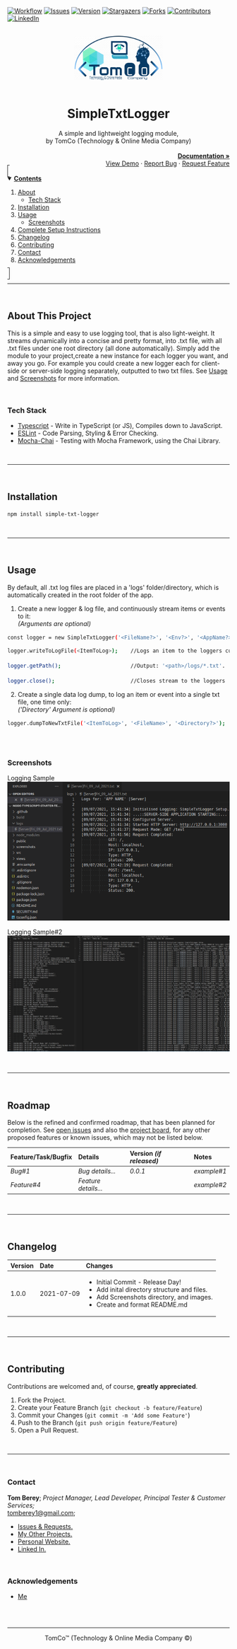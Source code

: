 <!--
*** Using markdown "reference style" links for readability.
*** Reference links are enclosed in brackets [ ] instead of parentheses ( ).
*** See the bottom of this document for the declaration of the reference variables.
*** https://www.markdownguide.org/basic-syntax/#reference-style-links
-->

<!-- PROJECT SHIELDS/BADGES -->
[![Workflow][workflow-shield]][workflow-url]
[![Issues][issues-shield]][issues-url]
[![Version][version-shield]][version-url]
[![Stargazers][stars-shield]][stars-url]
[![Forks][forks-shield]][forks-url]
[![Contributors][contributors-shield]][contributors-url]
[![LinkedIn][linkedin-shield]][linkedin-url]



<!-- PROJECT LOGO & TITLE -->
<br>
<div align="center">
  <a href="https://github.com/tberey">
    <img src="public/assets/logo.png" alt="Logo" width="200" height="100">
  </a><br><br>
  <div align="center"><h1>SimpleTxtLogger</h1>A simple and lightweight logging module,<br>by TomCo (Technology & Online Media Company)</div>
  <div align="right">
    <br>
    <a href="https://github.com/tberey/simple-txt-logger/blob/master/README.md"><strong>Documentation »</strong></a>
    <br>
    <a href="#usage">View Demo</a>
    ·
    <a href="https://github.com/tberey/simple-txt-logger/issues">Report Bug</a>
    ·
    <a href="https://github.com/tberey/simple-txt-logger/issues">Request Feature</a>
  </div>
</div>



<!-- TABLE OF CONTENTS -->
<details open="open" style="padding:4px;display:inline;border-width:1px;border-style:solid;">
  <summary><b style="display: inline-block"><u>Contents</u></b></summary>
    <ol>
        <li>
        <a href="#about-this-project">About</a>
        <ul>
            <li><a href="#tech-stack">Tech Stack</a></li>
        </ul>
        </li>
        <li><a href="#installation">Installation</a></li>
        <li>
          <a href="#usage">Usage</a>
          <ul>
            <li><a href="#screenshots">Screenshots</a></li>
        </ul>
        </li>
        <li><a href="#complete-setup-instructions">Complete Setup Instructions</a></li>
        <li><a href="#changelog">Changelog</a></li>
        <li><a href="#contributing">Contributing</a></li>
        <li><a href="#contact">Contact</a></li>
        <li><a href="#acknowledgements">Acknowledgements</a></li>
    </ol>
</details><hr><br>



<!-- ABOUT THis PROJECT -->
## About This Project
This is a simple and easy to use logging tool, that is also light-weight. It streams dynamically into a concise and pretty format, into .txt file, with all .txt files under one root directory (all done automatically). Simply add the module to your project,create a new instance for each logger you want, and away you go. For example you could create a new logger each for client-side or server-side logging separately, outputted to two txt files. See [Usage](#usage) and [Screenshots](#screenshots) for more information.

<br>

### Tech Stack
* [Typescript](https://www.typescriptlang.org/) - Write in TypeScript (or JS), Compiles down to JavaScript.
* [ESLint](https://eslint.org/) - Code Parsing, Styling & Error Checking.
* [Mocha-Chai](https://mochajs.org/) - Testing with Mocha Framework, using the Chai Library.

<br><hr><br>



<!-- Setup -->
## Installation
  ```sh
  npm install simple-txt-logger
  ```

<br><hr><br>



<!-- USAGE EXAMPLES -->
## Usage
By default, all .txt log files are placed in a 'logs' folder/directory, which is automatically created in the root folder of the app.

1. Create a new logger & log file, and continuously stream items or events to it:<br>*(Arguments are optional)*
  ```sh
  const logger = new SimpleTxtLogger('<FileName?>', '<Env?>', '<AppName?>');    //Create a logger instance.
  ```
  ```sh
  logger.writeToLogFile(<ItemToLog>);    //Logs an item to the loggers current .txt log file.

  logger.getPath();                      //Output: '<path>/logs/*.txt'.

  logger.close();                        //Closes stream to the loggers .txt log file.
  ```

2. Create a single data log dump, to log an item or event into a single txt file, one time only:<br>*('Directory' Argument is optional)*
  ```sh
  logger.dumpToNewTxtFile('<ItemToLog>', '<FileName>', '<Directory?>');    //Create a single item log file.
  ```


<br><br>

### Screenshots

Logging Sample<br>
![Screenshot#1](https://github.com/tberey/simple-txt-logger/blob/master/screenshots/local-logs-sample.png?raw=true)

Logging Sample#2<br>
![Screenshot#2](https://github.com/tberey/simple-txt-logger/blob/master/screenshots/local-logs-sample-two.png?raw=true)

<br><hr><br>



<!-- ROADMAP -->
## Roadmap
Below is the refined and confirmed roadmap, that has been planned for completion. See [open issues][issues-url] and also the [project board][project-url], for any other proposed features or known issues, which may not be listed below.

| Feature/Task/Bugfix | Details | Version <i>(if released)</i> | Notes |
|:---|:---|:---|:---|
| <i>Bug#1</i> | <i>Bug details...</i> | <i>0.0.1</i> | <i>example#1</i> |
| <i>Feature#4</i> | <i>Feature details...</i> |   | <i>example#2</i> |

<br><hr><br>



<!-- CHANGELOG -->
## Changelog

| Version | Date | Changes |
|:---|:---|:---|
| 1.0.0 | 2021-07-09 | <ul><li>Initial Commit - Release Day!</li><li>Add inital directory structure and files.</li><li>Add Screenshots directory, and images.</li><li>Create and format README.md</li></ul> |

<br><hr><br>



<!-- CONTRIBUTING -->
## Contributing
Contributions are welcomed and, of course, **greatly appreciated**.

1. Fork the Project.
2. Create your Feature Branch (`git checkout -b feature/Feature`)
3. Commit your Changes (`git commit -m 'Add some Feature'`)
4. Push to the Branch (`git push origin feature/Feature`)
5. Open a Pull Request.

<br><hr><br>



<!-- CONTACT -->
### Contact

<b>Tom Berey</b>; <i>Project Manager, Lead Developer, Principal Tester & Customer Services;</i><br>tomberey1@gmail.com;

* [Issues & Requests.][issues-url]
* [My Other Projects.](https://github.com/tberey?tab=repositories)
* [Personal Website.](https://tberey.github.io/)
* [Linked In.](https://uk.linkedin.com/in/thomas-berey-2a1860129)

<br>

<!-- ACKNOWLEDGEMENTS -->
### Acknowledgements

* [Me](https://github.com/tberey)


<br><br><hr><div align="center">TomCo&trade; (Technology & Online Media Company &copy;)</div>


<!-- SPECIFIC URLS - NEED CHANGING PER PROJECT -->
<!-- https://www.markdownguide.org/basic-syntax/#reference-style-links -->
[workflow-shield]: https://github.com/tberey/simple-txt-logger/actions/workflows/codeql-analysis.yml/badge.svg
[workflow-url]: https://github.com/tberey/simple-txt-logger/actions
[version-shield]: https://img.shields.io/github/v/release/tberey/simple-txt-logger
[version-url]: https://github.com/tberey/simple-txt-logger/releases/
[stars-shield]: https://img.shields.io/github/stars/tberey/simple-txt-logger.svg
[stars-url]: https://github.com/tberey/simple-txt-logger/stargazers
[contributors-shield]: https://img.shields.io/github/contributors/tberey/simple-txt-logger.svg
[contributors-url]: https://github.com/tberey/simple-txt-logger/graphs/contributors
[forks-shield]: https://img.shields.io/github/forks/tberey/simple-txt-logger.svg
[forks-url]: https://github.com/tberey/simple-txt-logger/network/members
[issues-shield]: https://img.shields.io/github/issues/tberey/simple-txt-logger.svg
[issues-url]: https://github.com/tberey/simple-txt-logger/issues
[linkedin-shield]: https://img.shields.io/badge/-LinkedIn-black.svg?logo=linkedin&colorB=555
[linkedin-url]: https://uk.linkedin.com/in/thomas-berey-2a1860129
[project-url]: https://github.com/tberey/simple-txt-logger/projects